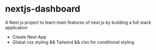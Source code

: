 # nextjs-dashboard

A Next.js project to learn main features of next.js by building a full stack application

- Create Next App
- Global css styling && Tailwind && clsx for conditional styling
